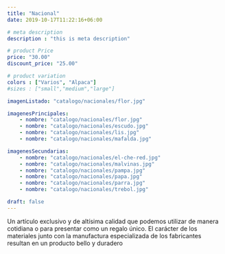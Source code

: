 ```yaml
---
title: "Nacional"
date: 2019-10-17T11:22:16+06:00

# meta description
description : "this is meta description"

# product Price
price: "30.00"
discount_price: "25.00"

# product variation
colors : ["Varios", "Alpaca"]
#sizes : ["small","medium","large"]

imagenListado: "catalogo/nacionales/flor.jpg"

imagenesPrincipales: 
    - nombre: "catalogo/nacionales/flor.jpg"
    - nombre: "catalogo/nacionales/escudo.jpg"
    - nombre: "catalogo/nacionales/lis.jpg"
    - nombre: "catalogo/nacionales/mafalda.jpg"

imagenesSecundarias: 
    - nombre: "catalogo/nacionales/el-che-red.jpg"
    - nombre: "catalogo/nacionales/malvinas.jpg"
    - nombre: "catalogo/nacionales/pampa.jpg"
    - nombre: "catalogo/nacionales/papa.jpg"
    - nombre: "catalogo/nacionales/parra.jpg"
    - nombre: "catalogo/nacionales/trebol.jpg"

draft: false
---
```


Un artículo exclusivo y de altísima calidad que podemos utilizar de manera cotidiana o para presentar como un regalo único. El carácter de los materiales junto con la manufactura especializada de los fabricantes resultan en un producto bello y duradero

